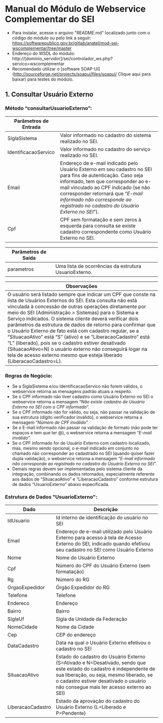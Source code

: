 # Manual do Módulo de Webservice Complementar do SEI

 * Para instalar, acesse o arquivo "README.md" localizado junto com o código do módulo ou pelo link a seguir: https://softwarepublico.gov.br/gitlab/anatel/mod-sei-wscomplementar/tree/master
 * Endereço do WSDL do módulo: http://[dominio_servidor]/sei/controlador_ws.php?servico=wscomplementar
 * Recomendado utilizar o [software SOAP-UI](http://sourceforge.net/projects/soapui/files/soapui/ Clique aqui para baixar) para testes do módulo.

## 1. Consultar Usuário Externo

### Método “consultarUsuarioExterno”:

| Parâmetros de Entrada |  |
| ---- | ---- |
| SiglaSistema | Valor informado no cadastro do sistema realizado no SEI. |
| IdentificacaoServico | Valor informado no cadastro do serviço realizado no SEI. |
| Email | Endereço de e-mail indicado pelo Usuário Externo em seu cadastro no SEI para fins de autenticação. Caso seja informado, tem que corresponder ao e-mail vinculado ao CPF indicado (se não corresponder retornará que “*E-mail informado não corresponde ao registrado no cadastro do Usuário Externo no SEI*”). |
| Cpf | CPF sem formatação e sem zeros à esquerda para consulta se existe cadastro correspondente como Usuário Externo no SEI. |

| Parâmetros de Saída |  |
| ---- | ---- |
| parametros | Uma lista de ocorrências da estrutura UsuarioExterno. |

| Observações |
| ---- |
| O usuário será listado sempre que indicar um CPF que conste na lista de Usuários Externos do SEI. Esta consulta não está vinculada à concessão de outras operações diretamente por meio do SEI (Administração > Sistemas) para o Sistema e Serviço indicados. O sistema cliente deverá verificar dois parâmetros da estrutura de dados de retorno para confirmar que o Usuário Externo de fato está com cadastro regular, se a “SituacaoAtivo” está “S” (ativo) e  se “LiberacaoCadastro” está “L” (liberado), pois se o cadastro estiver desativado (SituacaoAtivo=N) o usuário externo não conseguirá logar na tela de acesso externo mesmo que esteja liberado (LiberacaoCadastro=L). |

### Regras de Negócio:
 * Se a SiglaSistema e/ou IdentificacaoServico não forem válidos, o webservice retorna as mensagens padrão atuais a respeito.
 * Se o CPF informado não tiver cadastro como Usuário Externo no SEI o webservice retorna a mensagem “*Não existe cadastro de Usuário Externo no SEI com o CPF informado*”.
 * Se o CPF informado não for válido, ou seja, não passar na validação de sua estrutura (dígito verificador inválido), o webservice retorna a mensagem “*Número de CPF inválido*”.
 * Se o E-mail informado não passar na validação de formato (não pode ter espaços e tem que ter @), o webservice retorna a mensagem “*E-mail inválido*”.
 * Se o CPF informado for de Usuário Externo com cadastro localizado, mas, mesmo sendo opcional, o e-mail indicado em conjunto no chamado não corresponder ao cadastrado no SEI (quando quiser fazer dupla validação), o webservice retorna a mensagem “*E-mail informado não corresponde ao registrado no cadastro do Usuário Externo no SEI*”.
 * Demais regras devem ser implementadas pelo sistema cliente da integração, combinando os dados retornados, especialmente referente aos dados de “SituacaoAtivo” e “LiberacaoCadastro” conforme estrutura de dados “UsuarioExterno” abaixo especificada.

### Estrutura de Dados "UsuarioExterno":

| Dado | Descrição |
| ---- | ---- |
| IdUsuario | Id interno de identificação do usuário no SEI |
| Email | Endereço de e-mail utilizado pelo Usuário Externo para acesso à tela de Acesso Externo do SEI, indicado quando efetivou seu cadastro no SEI como Usuário Externo |
| Nome | Nome do Usuário Externo |
| Cpf | Número do CPF do Usuário Externo (sem formatação) |
| Rg | Número do RG |
| OrgaoExpedidor | Órgão Expedidor do RG |
| Telefone | Telefone |
| Endereco | Endereço |
| Bairro | Bairro |
| SiglaUf | Sigla da Unidade da Federação |
| NomeCidade | Nome da Cidade |
| Cep | CEP do endereço |
| DataCadastro | Data na qual o Usuário Externo efetivou o cadastro no SEI |
| SituacaoAtivo | Estado do cadastro do Usuário Externo (S=Ativado e N=Desativado, sendo que este estado do cadastro é independente de sua liberação, ou seja, mesmo liberado, se o cadastro estiver desativado o usuário não consegue mais ter acesso externo ao SEI) |
| LiberacaoCadastro | Estado da aprovação do cadastro do Usuário Externo (L=Liberado e P=Pendente) |